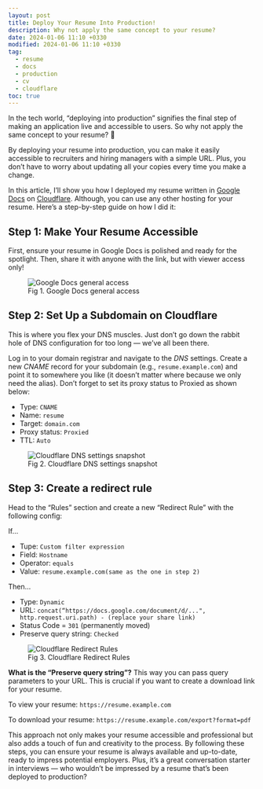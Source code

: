 ```yaml
---
layout: post
title: Deploy Your Resume Into Production!
description: Why not apply the same concept to your resume?
date: 2024-01-06 11:10 +0330
modified: 2024-01-06 11:10 +0330
tag:
  - resume
  - docs
  - production
  - cv
  - cloudflare
toc: true
---
```


In the tech world, “deploying into production” signifies the final step of making an application live and accessible to users. So why not apply the same concept to your resume? 🚀

By deploying your resume into production, you can make it easily accessible to recruiters and hiring managers with a simple URL. Plus, you don’t have to worry about updating all your copies every time you make a change.

In this article, I’ll show you how I deployed my resume written in [Google Docs](https://docs.google.com/) on [Cloudflare](https://www.cloudflare.com/). Although, you can use any other hosting for your resume. Here’s a step-by-step guide on how I did it:

## Step 1: Make Your Resume Accessible
First, ensure your resume in Google Docs is polished and ready for the spotlight. Then, share it with anyone with the link, but with viewer access only!

<figure>
<img src="{{ '/deploy-your-resume-into-production/docs.jpg' | relative_url }}" alt="Google Docs general access">
<figcaption>Fig 1. Google Docs general access</figcaption>
</figure>

## Step 2: Set Up a Subdomain on Cloudflare
This is where you flex your DNS muscles. Just don’t go down the rabbit hole of DNS configuration for too long — we’ve all been there.

Log in to your domain registrar and navigate to the *DNS* settings. Create a new *CNAME* record for your subdomain (e.g., `resume.example.com`) and point it to somewhere you like (it doesn’t matter where because we only need the alias). Don’t forget to set its proxy status to Proxied as shown below:

- Type: `CNAME`
- Name: `resume`
- Target: `domain.com`
- Proxy status: `Proxied`
- TTL: `Auto`

<figure>
<img src="{{ '/deploy-your-resume-into-production/cloudflare.jpg' | relative_url }}" alt="Cloudflare DNS settings snapshot">
<figcaption>Fig 2. Cloudflare DNS settings snapshot</figcaption>
</figure>

## Step 3: Create a redirect rule
Head to the “Rules” section and create a new “Redirect Rule” with the following config:

If…
- Tupe: `Custom filter expression`
- Field: `Hostname`
- Operator: `equals`
- Value: `resume.example.com(same as the one in step 2)`

Then…
- Type: `Dynamic`
- URL: `concat(“https://docs.google.com/document/d/...", http.request.uri.path) - (replace your share link)`
- Status Code = `301` (permanently moved)
- Preserve query string: `Checked`

<figure>
<img src="{{ '/deploy-your-resume-into-production/rules.jpg' | relative_url }}" alt="Cloudflare Redirect Rules">
<figcaption>Fig 3. Cloudflare Redirect Rules</figcaption>
</figure>

**What is the “Preserve query string”?** This way you can pass query parameters to your URL. This is crucial if you want to create a download link for your resume.

To view your resume: `https://resume.example.com`

To download your resume: `https://resume.example.com/export?format=pdf`

This approach not only makes your resume accessible and professional but also adds a touch of fun and creativity to the process. By following these steps, you can ensure your resume is always available and up-to-date, ready to impress potential employers. Plus, it’s a great conversation starter in interviews — who wouldn’t be impressed by a resume that’s been deployed to production?